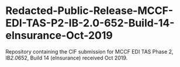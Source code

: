 # Redacted-Public-Release-MCCF-EDI-TAS-P2-IB-2.0-652-Build-14-eInsurance-Oct-2019
Repository containing the CIF submission for MCCF EDI TAS Phase 2, IB*2.0*652, Build 14 (eInsurance) received Oct 2019.
